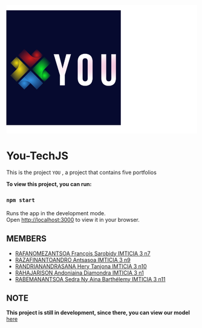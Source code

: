 <div align="center">
  <img alt="YOU" src="./LOGO (3).png" />
</div>

# You-TechJS
This is the project `YOU` , a project that contains five portfolios

**To view this project, you can run:**

### `npm start`
Runs the app in the development mode.\
Open [http://localhost:3000](http://localhost:3000) to view it in your browser.

## MEMBERS
- [RAFANOMEZANTSOA François Sarobidy IMTICIA 3 n7](https://www.linkedin.com/in/fran%C3%A7ois-sarobidy-rafanomezantsoa-4149b0235/)
- [RAZAFINANTOANDRO Antsasoa IMTICIA 3 n9](https://www.linkedin.com/in/antsasoa-razafinantoandro-07369623a/)
- [RANDRIANANDRASANA Hery Tanjona IMTICIA 3 n10](https://www.linkedin.com/in/hery-tanjona-randrianandrasana-716b06235/)
- [RAHAJARISON Andoniaina Diamondra IMTICIA 3 n1](https://www.facebook.com/diam.0410)
- [RABEMANANTSOA Sedra Ny Aina Barthélemy IMTICIA 3 n11](https://www.linkedin.com/in/sedra-ny-aina-rabemanantsoa-980635235/)

## NOTE
**This project is still in development, since there, you can view our model** [here](https://www.figma.com/file/x2tCoJQ5I2tHFEiQQQGMm1/TechJS-backend?node-id=0%3A1)
